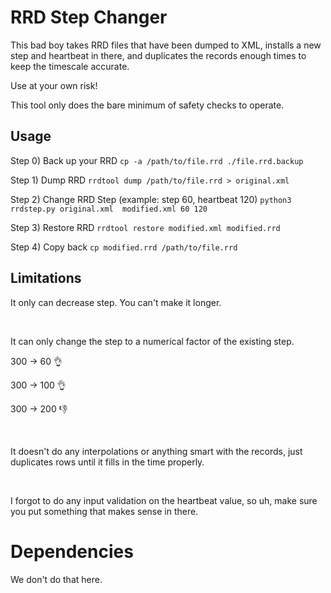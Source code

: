 # RRD Step Changer

This bad boy takes RRD files that have been dumped to XML, installs a new step and heartbeat in there, and duplicates the records enough times to keep the timescale accurate.

Use at your own risk!

This tool only does the bare minimum of safety checks to operate.

## Usage

Step 0) Back up your RRD
  `cp -a /path/to/file.rrd ./file.rrd.backup`

Step 1) Dump RRD
  `rrdtool dump /path/to/file.rrd > original.xml`
  
Step 2) Change RRD Step (example: step 60, heartbeat 120)
  `python3 rrdstep.py original.xml  modified.xml 60 120`

Step 3) Restore RRD
  `rrdtool restore modified.xml modified.rrd`
  
Step 4) Copy back
    `cp modified.rrd /path/to/file.rrd`


## Limitations

It only can decrease step. You can't make it longer.

&nbsp;

It can only change the step to a numerical factor of the existing step. 

300 -> 60 :ok_hand: 

300 -> 100 :ok_hand:

300 -> 200 :-1:

&nbsp;

It doesn't do any interpolations or anything smart with the records, just duplicates rows until it fills in the time properly.

&nbsp;

I forgot to do any input validation on the heartbeat value, so uh, make sure you put something that makes sense in there.

# Dependencies

We don't do that here.

